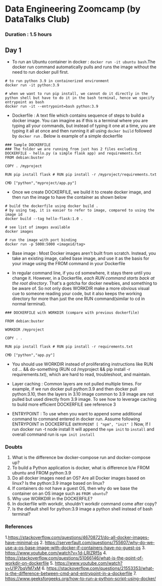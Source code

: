 # Data Engineering Zoomcamp (by DataTalks Club)
### Duration : 1.5 hours

## Day 1
* To run an Ubuntu container in docker : `docker run -it ubuntu bash`.The docker run command automatically pulls and runs the image without the need to run docker pull first. 

```
# to run python 3.9 in containerized environment
docker run -it python:3.9

# when we want to run pip install, we cannot do it directly in the python shell but have to do it in the bash terminal, hence we specify entrypoint as bash
docker run -it --entrypoint=bash python:3.9

```

* Dockerfile : A text file which contains sequence of steps to build a docker image. You can imagine as if this is a terminal where you are typing all your commands, but instead of typing it one at a time, you are typing it all at once and then running it all using `docker build` followed by `docker run` . Below is example of a simple dockerfile

```
### Sample DOCKERFILE
### The folder we are running from just has 2 files excluding DOCKERFILE - hello.py (a simple flask app) and requirements.txt
FROM debian:buster

COPY . /myproject

RUN pip install flask # RUN pip install -r /myproject/requirements.txt

CMD ["python","myproject/app.py"]

```
* Once we create DOCKERFILE, we build it to create docker image, and then run the image to have the container as shown below

```
# build the dockerfile using docker build .
# by using tag, it is easier to refer to image, compared to using the image id
docker build --tag hello-flask:1.0 .

# see list of images available
docker images

# run the image with port binding
docker run -p 5000:5000 <imageid/tag>

```

* Base image : Most Docker images aren’t built from scratch. Instead, you take an existing image, called base image, and use it as the basis for your image using the FROM command in your Dockerfile

* In regular command line, if you cd somewhere, it stays there until you change it. However, in a Dockerfile, *each RUN command starts back at the root directory*. That's a gotcha for docker newbies, and something to be aware of. So not only does WORKDIR make a more obvious visual cue to someone reading your code, but it also keeps the working directory for more than just the one RUN command(similar to cd in normal terminal).

```
### DOCKERFILE with WORKDIR (compare with previous dockerfile)

FROM debian:buster

WORKDIR /myproject

COPY . .

RUN pip install flask # RUN pip install -r requirements.txt

CMD ["python","app.py"]

```

* You should use WORKDIR instead of proliferating instructions like RUN cd … && do-something (RUN cd /myproject && pip install -r requirements.txt), which are hard to read, troubleshoot, and maintain.

* Layer caching : Common layers are not pulled multiple times. For example, if we run docker pull python:3.9 and then docker pull python:3.10, then the layers in 3.10 image common to 3.9 image are not pulled but used directly from 3.9 image. To see how to leverage caching to build more efficient DOCKERFILE see reference 3

* ENTRYPOINT : To use when you want to append some additional command to command entered in docker run.
Assume following ENTRYPOINT in DOCKERFILE
`ENTRYPOINT [ "npm", "init" ]`
Now, If I run docker run -t node install
It will append the `npm init` to `install` and overall command run is `npm init install`



### Doubts
1. What is the difference bw docker-compose run and docker-compose up?
2. To build a Python application is docker, what is difference b/w FROM ubuntu and FROM python:3.9
3. Do all docker images need an OS? Are all Docker images based on linux? Is the python:3.9 image based on linux?
4. If containers do not have a guest OS, then why do we base the container on an OS image such as `FROM ubuntu`?
5. Why use WORKDIR in the DOCKERFILE?
6. In dockerfile with workdir, shouldn't workdir command come after copy?
7. Is the default shell for python:3.9 image a python shell instead of bash terminal?

### References
1.https://stackoverflow.com/questions/46708721/do-all-docker-images-have-minimal-os
2. https://serverfault.com/questions/755607/why-do-we-use-a-os-base-image-with-docker-if-containers-have-no-guest-os
3. https://www.youtube.com/watch?v=1d-LRIZRf5s
4. https://stackoverflow.com/questions/51066146/what-is-the-point-of-workdir-on-dockerfile
5. https://www.youtube.com/watch?v=U1P7bqVM7xM
6. https://stackoverflow.com/questions/21553353/what-is-the-difference-between-cmd-and-entrypoint-in-a-dockerfile
7. https://www.geeksforgeeks.org/how-to-run-a-python-script-using-docker/